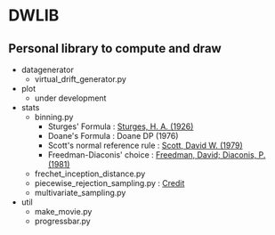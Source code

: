 # DWLIB

## Personal library to compute and draw

- datagenerator
    - virtual_drift_generator.py
- plot
    - under development
- stats
    - binning.py
        - Sturges' Formula : [Sturges, H. A. (1926)](https://www.tandfonline.com/doi/abs/10.1080/01621459.1926.10502161)
        - Doane's Formula : Doane DP (1976)
        - Scott's normal reference rule : [Scott, David W. (1979)](https://academic.oup.com/biomet/article-abstract/66/3/605/232642)
        - Freedman-Diaconis' choice : [Freedman, David; Diaconis, P. (1981)](https://bayes.wustl.edu/Manual/FreedmanDiaconis1_1981.pdf)
    - frechet_inception_distance.py
    - piecewise_rejection_sampling.py : [Credit](https://axect.github.io/posts/006_prs/)
    - multivariate_sampling.py
- util
    - make_movie.py
    - progressbar.py
